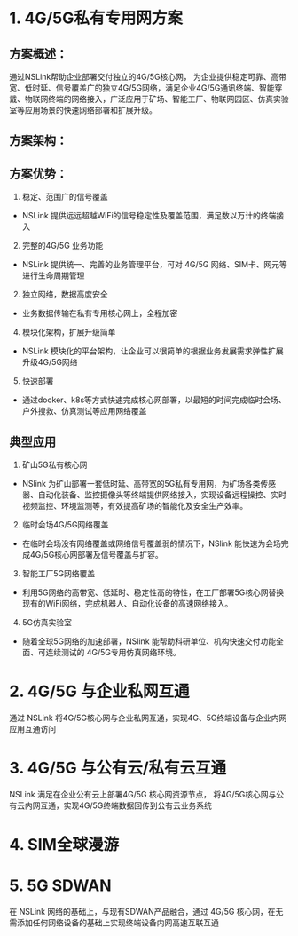 # 1. 4G/5G私有专用网方案
## 方案概述：
通过NSLink帮助企业部署交付独立的4G/5G核心网， 为企业提供稳定可靠、高带宽、低时延、信号覆盖广的独立4G/5G网络，满足企业4G/5G通讯终端、智能穿戴、物联网终端的网络接入，广泛应用于矿场、智能工厂、物联网园区、仿真实验室等应用场景的快速网络部署和扩展升级。
## 方案架构：

## 方案优势：
1. 稳定、范围广的信号覆盖
- NSLink 提供远远超越WiFi的信号稳定性及覆盖范围，满足数以万计的终端接入
2. 完整的4G/5G 业务功能
- NSLink 提供统一、完善的业务管理平台，可对 4G/5G 网络、SIM卡、网元等进行生命周期管理
2. 独立网络，数据高度安全
- 业务数据传输在私有专用核心网上，全程加密
4. 模块化架构，扩展升级简单
- NSLink 模块化的平台架构，让企业可以很简单的根据业务发展需求弹性扩展升级4G/5G网络
5. 快速部署
- 通过docker、k8s等方式快速完成核心网部署，以最短的时间完成临时会场、户外搜救、仿真测试等应用网络覆盖

## 典型应用
1. 矿山5G私有核心网
- NSlink 为矿山部署一套低时延、高带宽的5G私有专用网，为矿场各类传感器、自动化装备、监控摄像头等终端提供网络接入，实现设备远程操控、实时视频监控、环境监测等，有效提高矿场的智能化及安全生产效率。
2. 临时会场4G/5G网络覆盖
-  在临时会场没有网络覆盖或网络信号覆盖弱的情况下，NSlink 能快速为会场完成4G/5G核心网部署及信号覆盖与扩容。
3. 智能工厂5G网络覆盖
-  利用5G网络的高带宽、低延时、稳定性高的特性，在工厂部署5G核心网替换现有的WiFi网络，完成机器人、自动化设备的高速网络接入。
4. 5G仿真实验室
- 随着全球5G网络的加速部署，NSlink 能帮助科研单位、机构快速交付功能全面、可连续测试的 4G/5G专用仿真网络环境。

# 2. 4G/5G 与企业私网互通

通过 NSLink 将4G/5G核心网与企业私网互通，实现4G、5G终端设备与企业内网应用互通访问



# 3. 4G/5G 与公有云/私有云互通

NSLink 满足在企业公有云上部署4G/5G 核心网资源节点， 将4G/5G核心网与公有云内网互通，实现4G/5G终端数据回传到公有云业务系统



# 4. SIM全球漫游




# 5. 5G SDWAN

在 NSLink 网络的基础上，与现有SDWAN产品融合，通过 4G/5G 核心网，在无需添加任何网络设备的基础上实现终端设备内网高速互联互通
